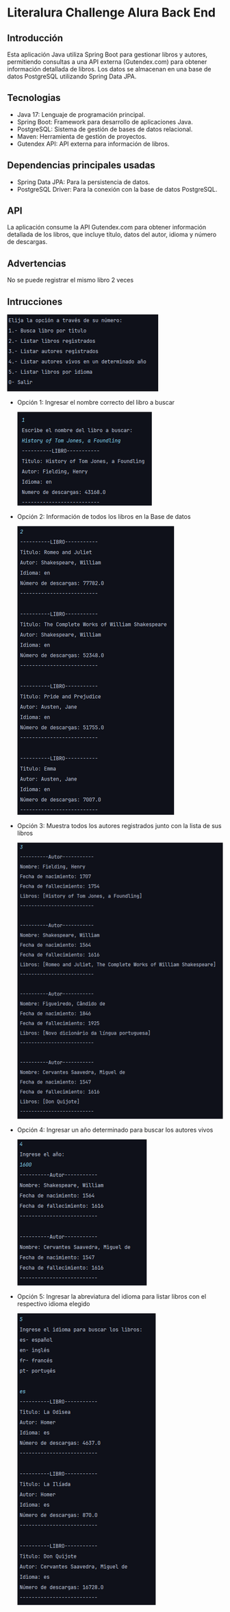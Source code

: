 # Literalura Challenge Alura Back End

## Introducción

Esta aplicación Java utiliza Spring Boot para gestionar libros y autores, permitiendo consultas a una API externa (Gutendex.com) para obtener información detallada de libros. Los datos se almacenan en una base de datos PostgreSQL utilizando Spring Data JPA.

## Tecnologias
- Java 17: Lenguaje de programación principal.
- Spring Boot: Framework para desarrollo de aplicaciones Java.
- PostgreSQL: Sistema de gestión de bases de datos relacional.
- Maven: Herramienta de gestión de proyectos.
- Gutendex API: API externa para información de libros.

## Dependencias principales usadas
- Spring Data JPA: Para la persistencia de datos.
- PostgreSQL Driver: Para la conexión con la base de datos PostgreSQL.

## API
La aplicación consume la API Gutendex.com para obtener información detallada de los libros, que incluye título, datos del autor, idioma y número de descargas.

## Advertencias
No se puede registrar el mismo libro 2 veces

## Intrucciones

![Menu Principal](src/main/java/com/challenge/biblioteca/assets/menu.png)

- Opción 1:
    Ingresar el nombre correcto del libro a buscar
    
    ![Opcion1](src/main/java/com/challenge/biblioteca/assets/opcion1.png)

- Opción 2:
    Información de todos los libros en la Base de datos
    
    ![Opcion2](src/main/java/com/challenge/biblioteca/assets/opcion2.png)

- Opción 3:
    Muestra todos los autores registrados junto con la lista de sus libros
    
    ![Opcion3](src/main/java/com/challenge/biblioteca/assets/opcion3.png)

- Opción 4:
    Ingresar un año determinado para buscar los autores vivos
    
    ![Opcion4](src/main/java/com/challenge/biblioteca/assets/opcion4.png)

- Opción 5:
    Ingresar la abreviatura del idioma para listar libros con el respectivo idioma elegido
    
    ![Opcion5](src/main/java/com/challenge/biblioteca/assets/opcion5.png)

